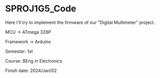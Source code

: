 # SPROJ1G5_Code
Here I'll try to implement the firmware of our "Digital Multimeter" project.

MCU -> ATmega 328P

Framework -> Arduino

Semester: 1st

Course: BEng in Electronics

Finish date: 2024/Jan/02
